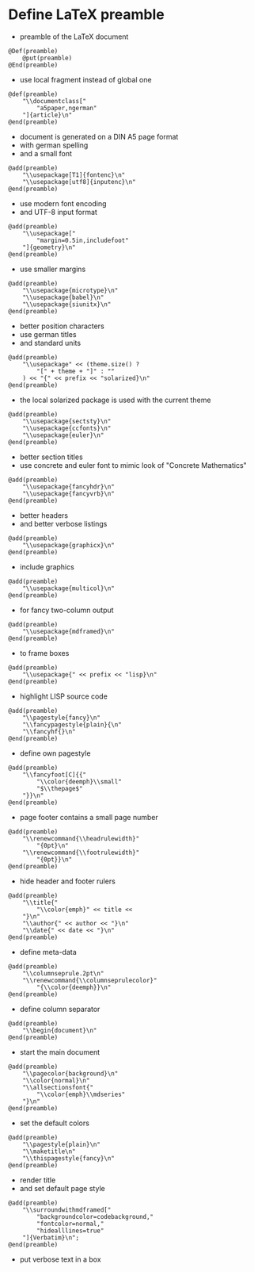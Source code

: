 # Define LaTeX preamble
* preamble of the LaTeX document

```
@Def(preamble)
	@put(preamble)
@End(preamble)
```
* use local fragment instead of global one

```
@def(preamble)
	"\\documentclass["
		"a5paper,ngerman"
	"]{article}\n"
@end(preamble)
```
* document is generated on a DIN A5 page format
* with german spelling
* and a small font

```
@add(preamble)
	"\\usepackage[T1]{fontenc}\n"
	"\\usepackage[utf8]{inputenc}\n"
@end(preamble)
```
* use modern font encoding
* and UTF-8 input format

```
@add(preamble)
	"\\usepackage["
		"margin=0.5in,includefoot"
	"]{geometry}\n"
@end(preamble)
```
* use smaller margins

```
@add(preamble)
	"\\usepackage{microtype}\n"
	"\\usepackage{babel}\n"
	"\\usepackage{siunitx}\n"
@end(preamble)
```
* better position characters
* use german titles
* and standard units

```
@add(preamble)
	"\\usepackage" << (theme.size() ?
		"[" + theme + "]" : ""
	) << "{" << prefix << "solarized}\n"
@end(preamble)
```
* the local solarized package is used with the current theme

```
@add(preamble)
	"\\usepackage{sectsty}\n"
	"\\usepackage{ccfonts}\n"
	"\\usepackage{euler}\n"
@end(preamble)
```
* better section titles
* use concrete and euler font to mimic look of "Concrete Mathematics"

```
@add(preamble)
	"\\usepackage{fancyhdr}\n"
	"\\usepackage{fancyvrb}\n"
@end(preamble)
```
* better headers
* and better verbose listings

```
@add(preamble)
	"\\usepackage{graphicx}\n"
@end(preamble)
```
* include graphics

```
@add(preamble)
	"\\usepackage{multicol}\n"
@end(preamble)
```
* for fancy two-column output

```
@add(preamble)
	"\\usepackage{mdframed}\n"
@end(preamble)
```
* to frame boxes

```
@add(preamble)
	"\\usepackage{" << prefix << "lisp}\n"
@end(preamble)
```
* highlight LISP source code

```
@add(preamble)
	"\\pagestyle{fancy}\n"
	"\\fancypagestyle{plain}{\n"
	"\\fancyhf{}\n"
@end(preamble)
```
* define own pagestyle

```
@add(preamble)
	"\\fancyfoot[C]{{"
		"\\color{deemph}\\small"
		"$\\thepage$"
	"}}\n"
@end(preamble)
```
* page footer contains a small page number

```
@add(preamble)
	"\\renewcommand{\\headrulewidth}"
		"{0pt}\n"
	"\\renewcommand{\\footrulewidth}"
		"{0pt}}\n"
@end(preamble)
```
* hide header and footer rulers

```
@add(preamble)
	"\\title{"
		"\\color{emph}" << title <<
	"}\n"
	"\\author{" << author << "}\n"
	"\\date{" << date << "}\n"
@end(preamble)
```
* define meta-data

```
@add(preamble)
	"\\columnseprule.2pt\n"
	"\\renewcommand{\\columnseprulecolor}"
		"{\\color{deemph}}\n"
@end(preamble)
```
* define column separator

```
@add(preamble)
	"\\begin{document}\n"
@end(preamble)
```
* start the main document

```
@add(preamble)
	"\\pagecolor{background}\n"
	"\\color{normal}\n"
	"\\allsectionsfont{"
		"\\color{emph}\\mdseries"
	"}\n"
@end(preamble)
```
* set the default colors

```
@add(preamble)
	"\\pagestyle{plain}\n"
	"\\maketitle\n"
	"\\thispagestyle{fancy}\n"
@end(preamble)
```
* render title
* and set default page style

```
@add(preamble)
	"\\surroundwithmdframed["
		"backgroundcolor=codebackground,"
		"fontcolor=normal,"
		"hidealllines=true"
	"]{Verbatim}\n";
@end(preamble)
```
* put verbose text in a box
